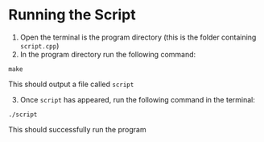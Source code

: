 # Running the Script

1. Open the terminal is the program directory (this is the folder containing `script.cpp`)
2. In the program directory run the following command:

`make`

This should output a file called `script`

3. Once `script` has appeared, run the following command in the terminal:

`./script`

This should successfully run the program
